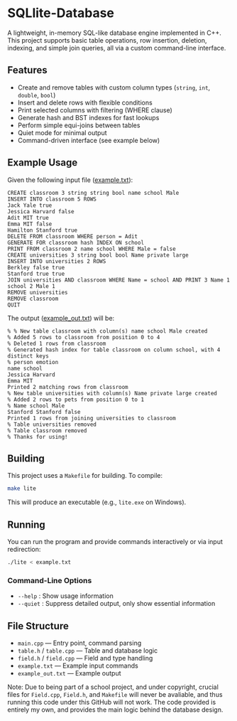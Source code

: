 # SQLlite-Database

A lightweight, in-memory SQL-like database engine implemented in C++. This project supports basic table operations, row insertion, deletion, indexing, and simple join queries, all via a custom command-line interface.

## Features

- Create and remove tables with custom column types (`string`, `int`, `double`, `bool`)
- Insert and delete rows with flexible conditions
- Print selected columns with filtering (WHERE clause)
- Generate hash and BST indexes for fast lookups
- Perform simple equi-joins between tables
- Quiet mode for minimal output
- Command-driven interface (see example below)

## Example Usage

Given the following input file ([example.txt](example.txt)):

```
CREATE classroom 3 string string bool name school Male
INSERT INTO classroom 5 ROWS
Jack Yale true
Jessica Harvard false
Adit MIT true
Emma MIT false
Hamilton Stanford true
DELETE FROM classroom WHERE person = Adit
GENERATE FOR classroom hash INDEX ON school
PRINT FROM classroom 2 name school WHERE Male = false
CREATE universities 3 string bool bool Name private large
INSERT INTO universities 2 ROWS
Berkley false true
Stanford true true
JOIN universities AND classroom WHERE Name = school AND PRINT 3 Name 1 school 2 Male 1
REMOVE universities
REMOVE classroom
QUIT
```

The output ([example_out.txt](example_out.txt)) will be:

```
% % New table classroom with column(s) name school Male created
% Added 5 rows to classroom from position 0 to 4
% Deleted 1 rows from classroom
% Generated hash index for table classroom on column school, with 4 distinct keys
% person emotion 
name school 
Jessica Harvard
Emma MIT
Printed 2 matching rows from classroom
% New table universities with column(s) Name private large created
% Added 2 rows to pets from position 0 to 1
% Name school Male
Stanford Stanford false 
Printed 1 rows from joining universities to classroom
% Table universities removed
% Table classroom removed
% Thanks for using!
```

## Building

This project uses a `Makefile` for building. To compile:

```sh
make lite
```

This will produce an executable (e.g., `lite.exe` on Windows).

## Running

You can run the program and provide commands interactively or via input redirection:

```sh
./lite < example.txt
```

### Command-Line Options

- `--help` : Show usage information
- `--quiet` : Suppress detailed output, only show essential information

## File Structure

- `main.cpp` — Entry point, command parsing
- `table.h` / `table.cpp` — Table and database logic
- `field.h` / `field.cpp` — Field and type handling
- `example.txt` — Example input commands
- `example_out.txt` — Example output

Note: Due to being part of a school project, and under copyright, crucial files for `Field.cpp`, `Field.h`, and `Makefile` will never be avaliable, and thus running this code under this GitHub will not work. The code provided is entirely my own, and provides the main logic behind the database design. 